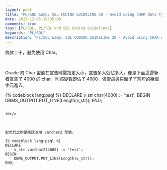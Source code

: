 ```yaml
---
layout: post
title: "PL/SQL &amp; SQL CODING GUIDELINE 20 - Avoid using CHAR data type"
date: 2015-12-05 19:35:00
comments: true
tags: [PL/SQL, PL/SQL and SQL Coding Guidelines]
keywords: "PL/SQL"
description: "PL/SQL &amp; SQL CODING GUIDELINE 20 - Avoid using CHAR data type"
---
```


條款二十，避免使用 Char。  

<!-- More -->

<br/>


Oracle 的 Char 型態在宣告時需指定大小，宣告多大就佔多大。像是下面這邊筆者宣告了 4000 的 char，則該變數即佔了 4000，儘管這邊只賦予了短短的幾個字元進去。  

{% codeblock lang:psql %}
DECLARE 
    v_str char(4000) := 'test'; 
BEGIN 
    DBMS_OUTPUT.PUT_LINE(Length(v_str)); 
END;
```

<br/>



取而代之的是應該改用 varchar2 型態。  

{% codeblock lang:psql %}
DECLARE 
    v_str varchar2(4000) := 'test'; 
BEGIN 
    DBMS_OUTPUT.PUT_LINE(Length(v_str)); 
END;
```

